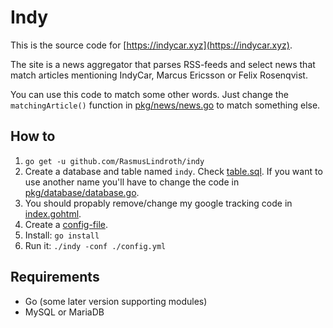 # Indy

This is the source code for [https://indycar.xyz](https://indycar.xyz).

The site is a news aggregator that parses RSS-feeds and select news that 
match articles mentioning IndyCar, Marcus Ericsson or Felix Rosenqvist.

You can use this code to match some other words. Just change the `matchingArticle()` 
function in [pkg/news/news.go](pkg/news/news.go) to match something else.

## How to
1. `go get -u github.com/RasmusLindroth/indy`
2. Create a database and table named `indy`. Check [table.sql](./table.sql).
If you want to use another name  you'll have to change the code in
[pkg/database/database.go](pkg/database/database.go).
3. You should propably remove/change my google tracking code in [index.gohtml](./webfiles/templates/index.gohtml).
4. Create a [config-file](./config-sample.yml).
5. Install: `go install`
6. Run it: `./indy -conf ./config.yml`

## Requirements
* Go (some later version supporting modules)
* MySQL or MariaDB
